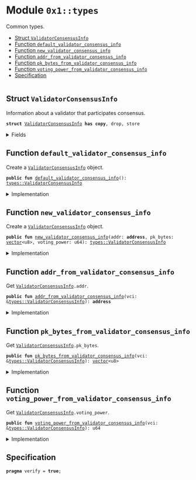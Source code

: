 
<a id="0x1_types"></a>

# Module `0x1::types`

Common types.


-  [Struct `ValidatorConsensusInfo`](#0x1_types_ValidatorConsensusInfo)
-  [Function `default_validator_consensus_info`](#0x1_types_default_validator_consensus_info)
-  [Function `new_validator_consensus_info`](#0x1_types_new_validator_consensus_info)
-  [Function `addr_from_validator_consensus_info`](#0x1_types_addr_from_validator_consensus_info)
-  [Function `pk_bytes_from_validator_consensus_info`](#0x1_types_pk_bytes_from_validator_consensus_info)
-  [Function `voting_power_from_validator_consensus_info`](#0x1_types_voting_power_from_validator_consensus_info)
-  [Specification](#@Specification_0)


<pre><code></code></pre>



<a id="0x1_types_ValidatorConsensusInfo"></a>

## Struct `ValidatorConsensusInfo`

Information about a validator that participates consensus.


<pre><code><b>struct</b> <a href="types.md#0x1_types_ValidatorConsensusInfo">ValidatorConsensusInfo</a> <b>has</b> <b>copy</b>, drop, store
</code></pre>



<details>
<summary>Fields</summary>


<dl>
<dt>
<code>addr: <b>address</b></code>
</dt>
<dd>

</dd>
<dt>
<code>pk_bytes: <a href="../../aptos-stdlib/../move-stdlib/doc/vector.md#0x1_vector">vector</a>&lt;u8&gt;</code>
</dt>
<dd>

</dd>
<dt>
<code>voting_power: u64</code>
</dt>
<dd>

</dd>
</dl>


</details>

<a id="0x1_types_default_validator_consensus_info"></a>

## Function `default_validator_consensus_info`

Create a <code><a href="types.md#0x1_types_ValidatorConsensusInfo">ValidatorConsensusInfo</a></code> object.


<pre><code><b>public</b> <b>fun</b> <a href="types.md#0x1_types_default_validator_consensus_info">default_validator_consensus_info</a>(): <a href="types.md#0x1_types_ValidatorConsensusInfo">types::ValidatorConsensusInfo</a>
</code></pre>



<details>
<summary>Implementation</summary>


<pre><code><b>public</b> <b>fun</b> <a href="types.md#0x1_types_default_validator_consensus_info">default_validator_consensus_info</a>(): <a href="types.md#0x1_types_ValidatorConsensusInfo">ValidatorConsensusInfo</a> {
    <a href="types.md#0x1_types_ValidatorConsensusInfo">ValidatorConsensusInfo</a> {
        addr: @vm,
        pk_bytes: <a href="../../aptos-stdlib/../move-stdlib/doc/vector.md#0x1_vector">vector</a>[],
        voting_power: 0,
    }
}
</code></pre>



</details>

<a id="0x1_types_new_validator_consensus_info"></a>

## Function `new_validator_consensus_info`

Create a <code><a href="types.md#0x1_types_ValidatorConsensusInfo">ValidatorConsensusInfo</a></code> object.


<pre><code><b>public</b> <b>fun</b> <a href="types.md#0x1_types_new_validator_consensus_info">new_validator_consensus_info</a>(addr: <b>address</b>, pk_bytes: <a href="../../aptos-stdlib/../move-stdlib/doc/vector.md#0x1_vector">vector</a>&lt;u8&gt;, voting_power: u64): <a href="types.md#0x1_types_ValidatorConsensusInfo">types::ValidatorConsensusInfo</a>
</code></pre>



<details>
<summary>Implementation</summary>


<pre><code><b>public</b> <b>fun</b> <a href="types.md#0x1_types_new_validator_consensus_info">new_validator_consensus_info</a>(addr: <b>address</b>, pk_bytes: <a href="../../aptos-stdlib/../move-stdlib/doc/vector.md#0x1_vector">vector</a>&lt;u8&gt;, voting_power: u64): <a href="types.md#0x1_types_ValidatorConsensusInfo">ValidatorConsensusInfo</a> {
    <a href="types.md#0x1_types_ValidatorConsensusInfo">ValidatorConsensusInfo</a> {
        addr,
        pk_bytes,
        voting_power,
    }
}
</code></pre>



</details>

<a id="0x1_types_addr_from_validator_consensus_info"></a>

## Function `addr_from_validator_consensus_info`

Get <code><a href="types.md#0x1_types_ValidatorConsensusInfo">ValidatorConsensusInfo</a>.addr</code>.


<pre><code><b>public</b> <b>fun</b> <a href="types.md#0x1_types_addr_from_validator_consensus_info">addr_from_validator_consensus_info</a>(vci: &<a href="types.md#0x1_types_ValidatorConsensusInfo">types::ValidatorConsensusInfo</a>): <b>address</b>
</code></pre>



<details>
<summary>Implementation</summary>


<pre><code><b>public</b> <b>fun</b> <a href="types.md#0x1_types_addr_from_validator_consensus_info">addr_from_validator_consensus_info</a>(vci: &<a href="types.md#0x1_types_ValidatorConsensusInfo">ValidatorConsensusInfo</a>): <b>address</b> {
    vci.addr
}
</code></pre>



</details>

<a id="0x1_types_pk_bytes_from_validator_consensus_info"></a>

## Function `pk_bytes_from_validator_consensus_info`

Get <code><a href="types.md#0x1_types_ValidatorConsensusInfo">ValidatorConsensusInfo</a>.pk_bytes</code>.


<pre><code><b>public</b> <b>fun</b> <a href="types.md#0x1_types_pk_bytes_from_validator_consensus_info">pk_bytes_from_validator_consensus_info</a>(vci: &<a href="types.md#0x1_types_ValidatorConsensusInfo">types::ValidatorConsensusInfo</a>): <a href="../../aptos-stdlib/../move-stdlib/doc/vector.md#0x1_vector">vector</a>&lt;u8&gt;
</code></pre>



<details>
<summary>Implementation</summary>


<pre><code><b>public</b> <b>fun</b> <a href="types.md#0x1_types_pk_bytes_from_validator_consensus_info">pk_bytes_from_validator_consensus_info</a>(vci: &<a href="types.md#0x1_types_ValidatorConsensusInfo">ValidatorConsensusInfo</a>): <a href="../../aptos-stdlib/../move-stdlib/doc/vector.md#0x1_vector">vector</a>&lt;u8&gt; {
    vci.pk_bytes
}
</code></pre>



</details>

<a id="0x1_types_voting_power_from_validator_consensus_info"></a>

## Function `voting_power_from_validator_consensus_info`

Get <code><a href="types.md#0x1_types_ValidatorConsensusInfo">ValidatorConsensusInfo</a>.voting_power</code>.


<pre><code><b>public</b> <b>fun</b> <a href="types.md#0x1_types_voting_power_from_validator_consensus_info">voting_power_from_validator_consensus_info</a>(vci: &<a href="types.md#0x1_types_ValidatorConsensusInfo">types::ValidatorConsensusInfo</a>): u64
</code></pre>



<details>
<summary>Implementation</summary>


<pre><code><b>public</b> <b>fun</b> <a href="types.md#0x1_types_voting_power_from_validator_consensus_info">voting_power_from_validator_consensus_info</a>(vci: &<a href="types.md#0x1_types_ValidatorConsensusInfo">ValidatorConsensusInfo</a>): u64 {
    vci.voting_power
}
</code></pre>



</details>

<a id="@Specification_0"></a>

## Specification



<pre><code><b>pragma</b> verify = <b>true</b>;
</code></pre>


[move-book]: https://aptos.dev/move/book/SUMMARY
